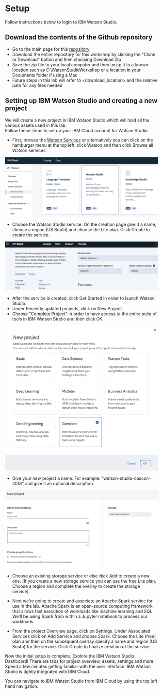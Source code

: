 # Setup

Follow instructions below to login to IBM Watson Studio.

## Download the contents of the Github repository

- Go to the main page for this [repository](https://github.com/cloud-coder/cascon-2018-watson-studio)
- Download the entire repository for this workshop by clicking the "Clone or Download" button and then choosing Download Zip
- Save the zip file to your local computer and then unzip it to a known location such as C:\WatsonStudioWorkshop or a location in your Documents folder if using a Mac
- Future steps in this lab will refer to <download_location> and the relative path for any files needed

## Setting up IBM Watson Studio and creating a new project

We will create a new project in IBM Watson Studio which will hold all the various assets used in this lab.  
Follow these steps to set up your IBM Cloud account for Watson Studio. 

- First, browse the [Watson Services](https://console.bluemix.net/developer/watson/services) or alternatively you can click on the hamburger menu at the top left, click Watson and then click Browse all Watson services.

![Browse Watson Services][setup-image-1]
- Choose the Watson Studio service.  On the creation page give it a name, choose a region (US South) and choose the Lite plan.  Click Create to create the service.

![Create Watson Service][setup-image-2]
- After the service is created, click Get Started in order to launch Watson Studio.
- Under Recently updated projects, click on New Project.
- Choose "Complete Project" in order to have access to the entire suite of tools in IBM Watson Studio and then click OK.

![Create New Project][setup-image-3]
- Give your new project a name.  For example: "watson-studio-cascon-2018" and give it an optional description.

![Create New Project 2][setup-image-4]

- Choose an existing storage service or else click Add to create a new one.  (If you create a new storage service you can use the free Lite plan.  Choose a region and complete the overlay to create the storage service).

- Next we're going to create and associate an Apache Spark service for use in the lab.  Apache Spark is an open-source computing framework that allows fast execution of workloads like machine learning and SQL.  We'll be using Spark from within a Jupyter notebook to process our workloads.  

- From the project Overview page, click on Settings.  Under Associated Services click on Add Service and choose Spark.  Choose the Lite (free) plan and then on the subsequent overlay specify a name and region (US South) for the service.  Click Create to finalize creation of the service. 

Now the initial setup is complete.  Explore the IBM Watson Studio Dashboard!  There are tabs for project overview, assets, settings and more.  Spend a few minutes getting familiar with the user interface.  IBM Watson Studio is tightly integrated with IBM Cloud.

You can navigate to IBM Watson Studio from IBM Cloud by using the top left hand navigation.

[comment]: # "------------------------------------------------------------------------------"
[comment]: # "                              Links / Reference                               "
[comment]: # "------------------------------------------------------------------------------"

[setup-image-1]: images/Browse_Watson_Services.png "Browse Watson Services"
[setup-image-2]: images/Create_Watson_Service.png "Create Watson Service"
[setup-image-3]: images/Create_New_Project.png "Create New Project"
[setup-image-4]: images/Create_New_Project_2.png "Create New Project 2"



